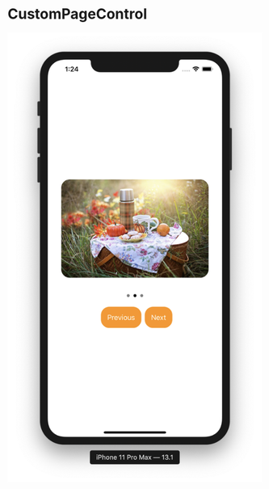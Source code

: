 # CustomPageControl

![alt_text](https://github.com/ram4ik/CustomPageControl/blob/master/CustomPageControl/Assets.xcassets/scr.imageset/scr.png)

